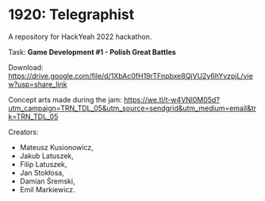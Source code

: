 # 1920: Telegraphist
A repository for HackYeah 2022 hackathon.

Task: **Game Development #1 - Polish Great Battles**


Download: https://drive.google.com/file/d/1XbAc0fH19rTFnpbxe8QjVU2y6hYvzpjL/view?usp=share_link


Concept arts made during the jam: https://we.tl/t-w4VNl0M05d?utm_campaign=TRN_TDL_05&utm_source=sendgrid&utm_medium=email&trk=TRN_TDL_05

Creators:
- Mateusz Kusionowicz,
- Jakub Latuszek,
- Filip Latuszek,
- Jan Stokłosa,
- Damian Śremski,
- Emil Markiewicz.
